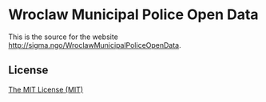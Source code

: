 # Wroclaw Municipal Police Open Data

This is the source for the website http://sigma.ngo/WroclawMunicipalPoliceOpenData.

## License

[The MIT License (MIT)](https://raw.githubusercontent.com/SigmaNgo/WroclawMunicipalPoliceOpenData/master/LICENSE.md)
